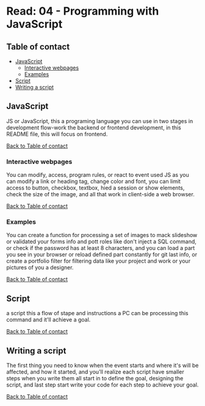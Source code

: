# Read: 04 - Programming with JavaScript

## Table of contact

- [JavaScript](https://mkabumattar.github.io/reading-notes/class04/README04A#javascript)
    -   [Interactive webpages](https://mkabumattar.github.io/reading-notes/class04/README04A#interactive-webpages)
    -   [Examples](https://mkabumattar.github.io/reading-notes/class04/README04A#examples)
-   [Script](https://mkabumattar.github.io/reading-notes/class04/README04A#script)
-   [Writing a script](https://mkabumattar.github.io/reading-notes/class04/README04A#writing-a-script)

## JavaScript

JS or JavaScript, this a programing language you can use in two stages in development flow-work the backend or frontend development, in this README file, this will focus on frontend.

[Back to Table of contact](https://mkabumattar.github.io/reading-notes/class04/README04A#table-of-contact)

### Interactive webpages

You can modify, access, program rules, or react to event used JS as you can modify a link or heading tag, change color and font, you can limit access to button, checkbox, textbox, hied a session or show elements, check the size of the image, and all that work in client-side a web browser.

[Back to Table of contact](https://mkabumattar.github.io/reading-notes/class04/README04A#table-of-contact)

### Examples
You can create a function for processing a set of images to mack slideshow or validated your forms info and pott roles like don't inject a SQL command, or check if the password has at least 8 characters, and you can load a part you see in your browser or reload defined part constantly for git last info, or create a portfolio filter for filtering data like your project and work or your pictures of you a designer.

[Back to Table of contact](https://mkabumattar.github.io/reading-notes/class04/README04A#table-of-contact)

## Script
a script this a flow of stape and instructions a PC can be processing this command and it'll achieve a goal.

[Back to Table of contact](https://mkabumattar.github.io/reading-notes/class04/README04A#table-of-contact)

## Writing a script
The first thing you need to know when the event starts and where it's will be affected, and how it started, and you'll realize each script have smaller steps when you write them all start in to define the goal, designing the script, and last step start write your code for each step to achieve your goal.

[Back to Table of contact](https://mkabumattar.github.io/reading-notes/class04/README04A#table-of-contact)